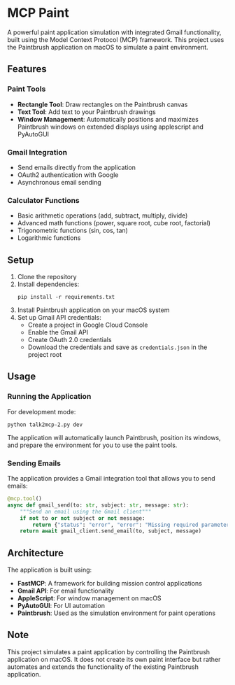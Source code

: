 # MCP Paint

A powerful paint application simulation with integrated Gmail functionality, built using the Model Context Protocol (MCP) framework. This project uses the Paintbrush application on macOS to simulate a paint environment.

## Features

### Paint Tools
- **Rectangle Tool**: Draw rectangles on the Paintbrush canvas
- **Text Tool**: Add text to your Paintbrush drawings
- **Window Management**: Automatically positions and maximizes Paintbrush windows on extended displays using applescript and PyAutoGUI

### Gmail Integration
- Send emails directly from the application
- OAuth2 authentication with Google
- Asynchronous email sending

### Calculator Functions
- Basic arithmetic operations (add, subtract, multiply, divide)
- Advanced math functions (power, square root, cube root, factorial)
- Trigonometric functions (sin, cos, tan)
- Logarithmic functions

## Setup

1. Clone the repository
2. Install dependencies:
   ```
   pip install -r requirements.txt
   ```
3. Install Paintbrush application on your macOS system
4. Set up Gmail API credentials:
   - Create a project in Google Cloud Console
   - Enable the Gmail API
   - Create OAuth 2.0 credentials
   - Download the credentials and save as `credentials.json` in the project root

## Usage

### Running the Application

For development mode:
```
python talk2mcp-2.py dev
```

The application will automatically launch Paintbrush, position its windows, and prepare the environment for you to use the paint tools.

### Sending Emails

The application provides a Gmail integration tool that allows you to send emails:

```python
@mcp.tool()
async def gmail_send(to: str, subject: str, message: str):
    """Send an email using the Gmail client"""
    if not to or not subject or not message:
        return {"status": "error", "error": "Missing required parameters"}
    return await gmail_client.send_email(to, subject, message)
```

## Architecture

The application is built using:
- **FastMCP**: A framework for building mission control applications
- **Gmail API**: For email functionality
- **AppleScript**: For window management on macOS
- **PyAutoGUI**: For UI automation
- **Paintbrush**: Used as the simulation environment for paint operations

## Note

This project simulates a paint application by controlling the Paintbrush application on macOS. It does not create its own paint interface but rather automates and extends the functionality of the existing Paintbrush application.


